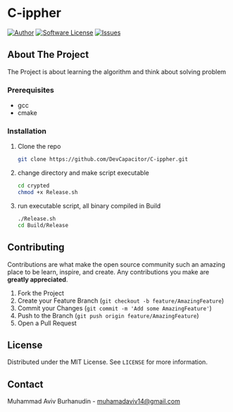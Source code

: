 # **C-ippher**
<!-- PROJECT SHIELDS -->
[![Author](https://img.shields.io/badge/author-DevCapacitor-blue.svg)](https://github.com/DevCapacitor)
[![Software License](https://img.shields.io/badge/license-MIT-brightgreen.svg)](https://github.com/DevCapacitor/C-ippher/blob/main/LICENSE)
[![Issues](https://img.shields.io/github/issues/DevCapacitor/C-ippher)](https://github.com/DevCapacitor/C-ippher/issues)

<!-- ABOUT THE PROJECT -->
## About The Project

The Project is about learning the algorithm and think about solving problem

<!-- GETTING STARTED -->

### Prerequisites

* gcc
* cmake

### Installation

1. Clone the repo
   ```sh
   git clone https://github.com/DevCapacitor/C-ippher.git
   ```
2. change directory and make script executable
   ```sh
   cd crypted
   chmod +x Release.sh
   ```
3. run executable script, all binary compiled in Build
   ```sh
   ./Release.sh
   cd Build/Release
   ```


<!-- CONTRIBUTING -->
## Contributing

Contributions are what make the open source community such an amazing place to be learn, inspire, and create. Any contributions you make are **greatly appreciated**.

1. Fork the Project
2. Create your Feature Branch (`git checkout -b feature/AmazingFeature`)
3. Commit your Changes (`git commit -m 'Add some AmazingFeature'`)
4. Push to the Branch (`git push origin feature/AmazingFeature`)
5. Open a Pull Request


<!-- LICENSE -->
## License

Distributed under the MIT License. See `LICENSE` for more information.


<!-- CONTACT -->
## Contact

Muhammad Aviv Burhanudin - muhamadaviv14@gmail.com